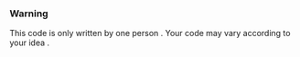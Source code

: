 ### Warning 

This code is only written by one person . Your code may vary according to your idea .
